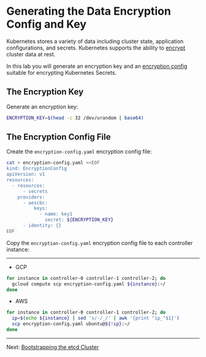 # Generating the Data Encryption Config and Key

Kubernetes stores a variety of data including cluster state, application configurations, and secrets. Kubernetes supports the ability to [encrypt](https://kubernetes.io/docs/tasks/administer-cluster/encrypt-data) cluster data at rest.

In this lab you will generate an encryption key and an [encryption config](https://kubernetes.io/docs/tasks/administer-cluster/encrypt-data/#understanding-the-encryption-at-rest-configuration) suitable for encrypting Kubernetes Secrets.

## The Encryption Key

Generate an encryption key:

```bash
ENCRYPTION_KEY=$(head -c 32 /dev/urandom | base64)
```

## The Encryption Config File

Create the `encryption-config.yaml` encryption config file:

```bash
cat > encryption-config.yaml <<EOF
kind: EncryptionConfig
apiVersion: v1
resources:
  - resources:
      - secrets
    providers:
      - aescbc:
          keys:
            - name: key1
              secret: ${ENCRYPTION_KEY}
      - identity: {}
EOF
```

Copy the `encryption-config.yaml` encryption config file to each controller instance:

---

- GCP

```bash
for instance in controller-0 controller-1 controller-2; do
  gcloud compute scp encryption-config.yaml ${instance}:~/
done
```

- AWS

```bash
for instance in controller-0 controller-1 controller-2; do
  ip=$(echo ${instance} | sed 's/-/_/' | awk '{print "ip_"$1}')
  scp encryption-config.yaml ubuntu@${!ip}:~/
done
```

---

Next: [Bootstrapping the etcd Cluster](07-bootstrapping-etcd.md)
